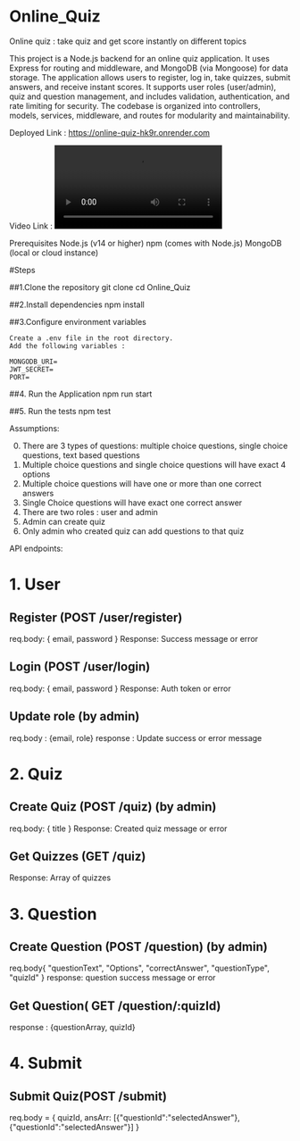 # Online_Quiz
Online quiz : take quiz and get score instantly on different topics


This project is a Node.js backend for an online quiz application. It uses Express for routing and middleware, and MongoDB (via Mongoose) for data storage. The application allows users to register, log in, take quizzes, submit answers, and receive instant scores. It supports user roles (user/admin), quiz and question management, and includes validation, authentication, and rate limiting for security. The codebase is organized into controllers, models, services, middleware, and routes for modularity and maintainability.

Deployed Link : https://online-quiz-hk9r.onrender.com

Video Link : <video controls src="video2426211721.mp4" title="Title"></video>

Prerequisites
Node.js (v14 or higher)
npm (comes with Node.js)
MongoDB (local or cloud instance)


#Steps

##1.Clone the repository
    git clone <repository-url>
    cd Online_Quiz

##2.Install dependencies
    npm install

##3.Configure environment variables

    Create a .env file in the root directory.
    Add the following variables :

    MONGODB_URI=
    JWT_SECRET=
    PORT=

##4. Run the Application 
    npm run start

##5. Run the tests
    npm test

Assumptions:

0. There are 3 types of questions: multiple choice questions, single choice questions, text   based questions
1. Multiple choice questions and single choice questions will have exact 4 options
2. Multiple choice questions will have one or more than one correct answers
3. Single Choice questions will have exact one correct answer
4. There are two roles : user and admin
5. Admin can create quiz
6. Only admin who created quiz can add questions to that quiz

API endpoints: 

# 1. User

## Register (POST /user/register)

req.body: { email, password }
Response: Success message or error

## Login (POST /user/login)

req.body: { email, password }
Response: Auth token or error

## Update role (by admin)
req.body : {email, role}
response : Update success or error message

# 2. Quiz

## Create Quiz (POST /quiz) (by admin)
req.body: { title }
Response: Created quiz message or error

## Get Quizzes (GET /quiz)
Response: Array of quizzes

# 3. Question

## Create Question (POST /question) (by admin)
req.body{
    "questionText",
    "Options",
    "correctAnswer",
    "questionType",
    "quizId"
}
response: question success message or error

## Get Question( GET /question/:quizId) 

response : {questionArray, quizId}

# 4. Submit

## Submit Quiz(POST /submit)
req.body = {
    quizId,
    ansArr: [{"questionId":"selectedAnswer"}, {"questionId":"selectedAnswer"}]
}
